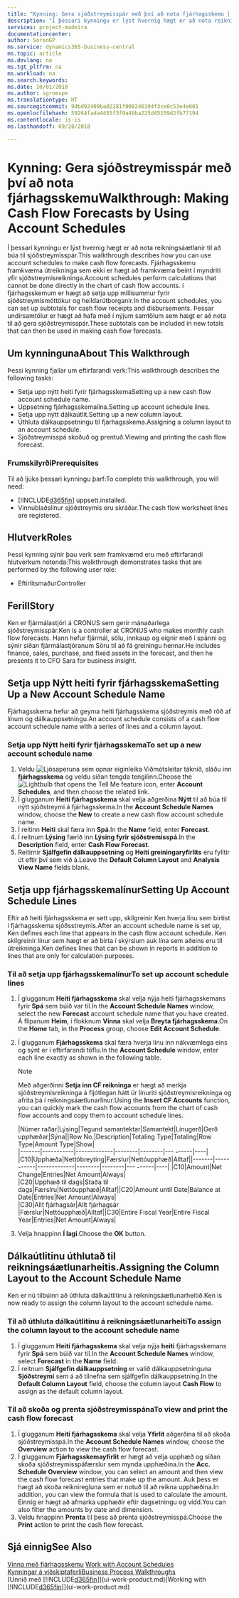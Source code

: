 ```yaml
---
title: "Kynning: Gera sjóðstreymisspár með því að nota fjárhagsskemu | Microsoft Docs"
description: "Í þessari kynningu er lýst hvernig hægt er að nota reikningsáætlanir til að búa til sjóðstreymisspár. Fjárhagsskemu framkvæma útreikninga sem ekki er hægt að framkvæma beint í myndriti yfir sjóðstreymisreikninga. í fjárhagsskemum er hægt að setja upp millisummur fyrir sjóðstreymismóttökur og heildarútborganir. Þessar undirsamtölur er hægt að hafa með í nýjum samtölum sem hægt er að nota til að gera sjóðstreymisspár."
services: project-madeira
documentationcenter: 
author: SorenGP
ms.service: dynamics365-business-central
ms.topic: article
ms.devlang: na
ms.tgt_pltfrm: na
ms.workload: na
ms.search.keywords: 
ms.date: 10/01/2018
ms.author: sgroespe
ms.translationtype: HT
ms.sourcegitcommit: 9dbd92409ba02281f008246194f3ce0c53e4e001
ms.openlocfilehash: 59264fada4455f3f0a40ba225d45159d2fb77194
ms.contentlocale: is-is
ms.lasthandoff: 09/28/2018

---
```

# <a name="walkthrough-making-cash-flow-forecasts-by-using-account-schedules"></a><span data-ttu-id="61e45-106">Kynning: Gera sjóðstreymisspár með því að nota fjárhagsskemu</span><span class="sxs-lookup"><span data-stu-id="61e45-106">Walkthrough: Making Cash Flow Forecasts by Using Account Schedules</span></span>
<span data-ttu-id="61e45-107">Í þessari kynningu er lýst hvernig hægt er að nota reikningsáætlanir til að búa til sjóðstreymisspár.</span><span class="sxs-lookup"><span data-stu-id="61e45-107">This walkthrough describes how you can use account schedules to make cash flow forecasts.</span></span> <span data-ttu-id="61e45-108">Fjárhagsskemu framkvæma útreikninga sem ekki er hægt að framkvæma beint í myndriti yfir sjóðstreymisreikninga.</span><span class="sxs-lookup"><span data-stu-id="61e45-108">Account schedules perform calculations that cannot be done directly in the chart of cash flow accounts.</span></span> <span data-ttu-id="61e45-109">í fjárhagsskemum er hægt að setja upp millisummur fyrir sjóðstreymismóttökur og heildarútborganir.</span><span class="sxs-lookup"><span data-stu-id="61e45-109">In the account schedules, you can set up subtotals for cash flow receipts and disbursements.</span></span> <span data-ttu-id="61e45-110">Þessar undirsamtölur er hægt að hafa með í nýjum samtölum sem hægt er að nota til að gera sjóðstreymisspár.</span><span class="sxs-lookup"><span data-stu-id="61e45-110">These subtotals can be included in new totals that can then be used in making cash flow forecasts.</span></span>  

## <a name="about-this-walkthrough"></a><span data-ttu-id="61e45-111">Um kynninguna</span><span class="sxs-lookup"><span data-stu-id="61e45-111">About This Walkthrough</span></span>  
<span data-ttu-id="61e45-112">Þessi kynning fjallar um eftirfarandi verk:</span><span class="sxs-lookup"><span data-stu-id="61e45-112">This walkthrough describes the following tasks:</span></span>  

- <span data-ttu-id="61e45-113">Setja upp nýtt heiti fyrir fjárhagsskema</span><span class="sxs-lookup"><span data-stu-id="61e45-113">Setting up a new cash flow account schedule name.</span></span>  
- <span data-ttu-id="61e45-114">Uppsetning fjárhagsskemalína.</span><span class="sxs-lookup"><span data-stu-id="61e45-114">Setting up account schedule lines.</span></span>  
- <span data-ttu-id="61e45-115">Setja upp nýtt dálkaútlit.</span><span class="sxs-lookup"><span data-stu-id="61e45-115">Setting up a new column layout.</span></span>  
- <span data-ttu-id="61e45-116">Úthluta dálkauppsetningu til fjárhagsskema.</span><span class="sxs-lookup"><span data-stu-id="61e45-116">Assigning a column layout to an account schedule.</span></span>  
- <span data-ttu-id="61e45-117">Sjóðstreymisspá skoðuð og prentuð.</span><span class="sxs-lookup"><span data-stu-id="61e45-117">Viewing and printing the cash flow forecast.</span></span>  

### <a name="prerequisites"></a><span data-ttu-id="61e45-118">Frumskilyrði</span><span class="sxs-lookup"><span data-stu-id="61e45-118">Prerequisites</span></span>  
<span data-ttu-id="61e45-119">Til að ljúka þessari kynningu þarf:</span><span class="sxs-lookup"><span data-stu-id="61e45-119">To complete this walkthrough, you will need:</span></span>  

- [!INCLUDE[d365fin](includes/d365fin_md.md)] <span data-ttu-id="61e45-120">uppsett.</span><span class="sxs-lookup"><span data-stu-id="61e45-120">installed.</span></span>  
- <span data-ttu-id="61e45-121">Vinnublaðslínur sjóðstreymis eru skráðar.</span><span class="sxs-lookup"><span data-stu-id="61e45-121">The cash flow worksheet lines are registered.</span></span>  

## <a name="roles"></a><span data-ttu-id="61e45-122">Hlutverk</span><span class="sxs-lookup"><span data-stu-id="61e45-122">Roles</span></span>  
<span data-ttu-id="61e45-123">Þessi kynning sýnir þau verk sem framkvæmd eru með eftirfarandi hlutverkum notenda:</span><span class="sxs-lookup"><span data-stu-id="61e45-123">This walkthrough demonstrates tasks that are performed by the following user role:</span></span>  

- <span data-ttu-id="61e45-124">Eftirlitsmaður</span><span class="sxs-lookup"><span data-stu-id="61e45-124">Controller</span></span>  

## <a name="story"></a><span data-ttu-id="61e45-125">Ferill</span><span class="sxs-lookup"><span data-stu-id="61e45-125">Story</span></span>  
<span data-ttu-id="61e45-126">Ken er fjármálastjóri á CRONUS sem gerir mánaðarlega sjóðstreymisspár.</span><span class="sxs-lookup"><span data-stu-id="61e45-126">Ken is a controller at CRONUS who makes monthly cash flow forecasts.</span></span> <span data-ttu-id="61e45-127">Hann hefur fjármál, sölu, innkaup og eignir með í spánni og sýnir síðan fjármálastjóranum Söru til að fá greiningu hennar.</span><span class="sxs-lookup"><span data-stu-id="61e45-127">He includes finance, sales, purchase, and fixed assets in the forecast, and then he presents it to CFO Sara for business insight.</span></span>  

## <a name="setting-up-a-new-account-schedule-name"></a><span data-ttu-id="61e45-128">Setja upp Nýtt heiti fyrir fjárhagsskema</span><span class="sxs-lookup"><span data-stu-id="61e45-128">Setting Up a New Account Schedule Name</span></span>  
<span data-ttu-id="61e45-129">Fjárhagsskema hefur að geyma heiti fjárhagsskema sjóðstreymis með röð af línum og dálkauppsetningu.</span><span class="sxs-lookup"><span data-stu-id="61e45-129">An account schedule consists of a cash flow account schedule name with a series of lines and a column layout.</span></span>  

### <a name="to-set-up-a-new-account-schedule-name"></a><span data-ttu-id="61e45-130">Setja upp Nýtt heiti fyrir fjárhagsskema</span><span class="sxs-lookup"><span data-stu-id="61e45-130">To set up a new account schedule name</span></span>  

1.  <span data-ttu-id="61e45-131">Veldu ![Ljósaperuna sem opnar eiginleika Viðmótsleitar](media/ui-search/search_small.png "Segðu mér hvað þú vilt gera") táknið, sláðu inn **fjárhagsskema** og veldu síðan tengda tengilinn.</span><span class="sxs-lookup"><span data-stu-id="61e45-131">Choose the ![Lightbulb that opens the Tell Me feature](media/ui-search/search_small.png "Tell me what you want to do") icon, enter **Account Schedules**, and then choose the related link.</span></span>  
2.  <span data-ttu-id="61e45-132">Í glugganum **Heiti fjárhagsskema** skal velja aðgerðina **Nýtt** til að búa til nýtt sjóðstreymi á fjárhagsskema.</span><span class="sxs-lookup"><span data-stu-id="61e45-132">In the **Account Schedule Names** window, choose the **New** to create a new cash flow account schedule name.</span></span>  
3.  <span data-ttu-id="61e45-133">Í reitinn **Heiti** skal færa inn **Spá**.</span><span class="sxs-lookup"><span data-stu-id="61e45-133">In the **Name** field, enter **Forecast**.</span></span>  
4.  <span data-ttu-id="61e45-134">Í reitnum **Lýsing** færið inn **Lýsing fyrir sjóðstremisspá**.</span><span class="sxs-lookup"><span data-stu-id="61e45-134">In the **Description** field, enter **Cash Flow Forecast**.</span></span>  
5.  <span data-ttu-id="61e45-135">Reitirnir **Sjálfgefin dálkauppsetning** og **Heiti greiningaryfirlits** eru fylltir út eftir því sem við á.</span><span class="sxs-lookup"><span data-stu-id="61e45-135">Leave the **Default Column Layout** and **Analysis View Name** fields blank.</span></span>  

## <a name="setting-up-account-schedule-lines"></a><span data-ttu-id="61e45-136">Setja upp fjárhagsskemalínur</span><span class="sxs-lookup"><span data-stu-id="61e45-136">Setting Up Account Schedule Lines</span></span>  
<span data-ttu-id="61e45-137">Eftir að heiti fjárhagsskema er sett upp, skilgreinir Ken hverja línu sem birtist í fjárhagsskema sjóðsstreymis.</span><span class="sxs-lookup"><span data-stu-id="61e45-137">After an account schedule name is set up, Ken defines each line that appears in the cash flow account schedule.</span></span> <span data-ttu-id="61e45-138">Ken skilgreinir línur sem hægt er að birta í skýrslum auk lína sem aðeins eru til útreikninga.</span><span class="sxs-lookup"><span data-stu-id="61e45-138">Ken defines lines that can be shown in reports in addition to lines that are only for calculation purposes.</span></span>  

### <a name="to-set-up-account-schedule-lines"></a><span data-ttu-id="61e45-139">Til að setja upp fjárhagsskemalínur</span><span class="sxs-lookup"><span data-stu-id="61e45-139">To set up account schedule lines</span></span>  

1.  <span data-ttu-id="61e45-140">Í glugganum **Heiti fjárhagsskema** skal velja nýja heiti fjárhagsskemans fyrir **Spá** sem búið var til.</span><span class="sxs-lookup"><span data-stu-id="61e45-140">In the **Account Schedule Names** window, select the new **Forecast** account schedule name that you have created.</span></span> <span data-ttu-id="61e45-141">Á flipanum **Heim**, í flokknum **Vinna** skal velja **Breyta fjárhagsskema**.</span><span class="sxs-lookup"><span data-stu-id="61e45-141">On the **Home** tab, in the **Process** group, choose **Edit Account Schedule**.</span></span>  
2.  <span data-ttu-id="61e45-142">Í glugganum **Fjárhagsskema** skal færa hverja línu inn nákvæmlega eins og sýnt er í eftirfarandi töflu.</span><span class="sxs-lookup"><span data-stu-id="61e45-142">In the **Account Schedule** window, enter each line exactly as shown in the following table.</span></span>  

    > [!NOTE]  
    >  <span data-ttu-id="61e45-143">Með aðgerðinni **Setja inn CF reikninga** er hægt að merkja sjóðstreymisreikninga á fljótlegan hátt úr línuriti sjóðstreymisreikninga og afrita þá í reikningsáætlunarlínur.</span><span class="sxs-lookup"><span data-stu-id="61e45-143">Using the **Insert CF Accounts** function, you can quickly mark the cash flow accounts from the chart of cash flow accounts and copy them to account schedule lines.</span></span>  

    <span data-ttu-id="61e45-144">|Númer raðar|Lýsing|Tegund samantektar|Samantekt|Línugerð|Gerð upphæðar|Sýna|</span><span class="sxs-lookup"><span data-stu-id="61e45-144">|Row No.|Description|Totaling Type|Totaling|Row Type|Amount Type|Show|</span></span>  
    <span data-ttu-id="61e45-145">|-------|-----------|-------------|--------|--------|---  ------|----| |C10|Upphæða|Nettóbreyting|Færslur|Nettóupphæð|Alltaf|</span><span class="sxs-lookup"><span data-stu-id="61e45-145">|-------|-----------|-------------|--------|--------|---  ------|----| |C10|Amount|Net Change|Entries|Net Amount|Always|</span></span>  
    <span data-ttu-id="61e45-146">|C20|Upphæð til dags|Staða til dags|Færslru|Nettóupphæð|Alltaf|</span><span class="sxs-lookup"><span data-stu-id="61e45-146">|C20|Amount until Date|Balance at Date|Entries|Net Amount|Always|</span></span>  
    <span data-ttu-id="61e45-147">|C30|Allt fjárhagsár|Allt fjárhagsár |Færslur|Nettóupphæð|Alltaf|</span><span class="sxs-lookup"><span data-stu-id="61e45-147">|C30|Entire Fiscal Year|Entire Fiscal Year|Entries|Net Amount|Always|</span></span>  

4.  <span data-ttu-id="61e45-148">Velja hnappinn **Í lagi**.</span><span class="sxs-lookup"><span data-stu-id="61e45-148">Choose the **OK** button.</span></span>  

## <a name="assigning-the-column-layout-to-the-account-schedule-name"></a><span data-ttu-id="61e45-149">Dálkaútlitinu úthlutað til reikningsáætlunarheitis.</span><span class="sxs-lookup"><span data-stu-id="61e45-149">Assigning the Column Layout to the Account Schedule Name</span></span>  
<span data-ttu-id="61e45-150">Ken er nú tilbúinn að úthluta dálkaútlitinu á reikningsáætlunarheitið.</span><span class="sxs-lookup"><span data-stu-id="61e45-150">Ken is now ready to assign the column layout to the account schedule name.</span></span>  

### <a name="to-assign-the-column-layout-to-the-account-schedule-name"></a><span data-ttu-id="61e45-151">Til að úthluta dálkaútlitinu á reikningsáætlunarheiti</span><span class="sxs-lookup"><span data-stu-id="61e45-151">To assign the column layout to the account schedule name</span></span>  

1.  <span data-ttu-id="61e45-152">Í glugganum **Heiti fjárhagsskema** skal velja nýja **heiti** fjárhagsskemans fyrir **Spá** sem búið var til.</span><span class="sxs-lookup"><span data-stu-id="61e45-152">In the **Account Schedule Names** window, select **Forecast** in the **Name** field.</span></span>  
2.  <span data-ttu-id="61e45-153">Í reitnum **Sjálfgefin dálkauppsetning** er valið dálkauppsetninguna **Sjóðstreymi** sem á að tilnefna sem sjálfgefin dálkauppsetning.</span><span class="sxs-lookup"><span data-stu-id="61e45-153">In the **Default Column Layout** field, choose the column layout **Cash Flow** to assign as the default column layout.</span></span>  

### <a name="to-view-and-print-the-cash-flow-forecast"></a><span data-ttu-id="61e45-154">Til að skoða og prenta sjóðstreymisspána</span><span class="sxs-lookup"><span data-stu-id="61e45-154">To view and print the cash flow forecast</span></span>  
1.  <span data-ttu-id="61e45-155">Í glugganum **Heiti fjárhagsskema** skal velja **Yfirlit** aðgerðina til að skoða sjóðstreymisspá.</span><span class="sxs-lookup"><span data-stu-id="61e45-155">In the **Account Schedule Names** window, choose the **Overview** action to view the cash flow forecast.</span></span>  
2.  <span data-ttu-id="61e45-156">Í glugganum **Fjárhagsskemayfirlit** er hægt að velja upphæð og síðan skoða sjóðstreymisspáfærslur sem mynda upphæðina.</span><span class="sxs-lookup"><span data-stu-id="61e45-156">In the **Acc. Schedule Overview** window, you can select an amount and then view the cash flow forecast entries that make up the amount.</span></span> <span data-ttu-id="61e45-157">Auk þess er hægt að skoða reikniregluna sem er notuð til að reikna upphæðina.</span><span class="sxs-lookup"><span data-stu-id="61e45-157">In addition, you can view the formula that is used to calculate the amount.</span></span> <span data-ttu-id="61e45-158">Einnig er hægt að afmarka upphæðir eftir dagsetningu og vídd.</span><span class="sxs-lookup"><span data-stu-id="61e45-158">You can also filter the amounts by date and dimension.</span></span>  
3.  <span data-ttu-id="61e45-159">Veldu hnappinn **Prenta** til þess að prenta sjóðstreymisspá.</span><span class="sxs-lookup"><span data-stu-id="61e45-159">Choose the **Print** action to print the cash flow forecast.</span></span>  

## <a name="see-also"></a><span data-ttu-id="61e45-160">Sjá einnig</span><span class="sxs-lookup"><span data-stu-id="61e45-160">See Also</span></span>  
 <span data-ttu-id="61e45-161">[Vinna með fjárhagsskemu](bi-how-work-account-schedule.md) </span><span class="sxs-lookup"><span data-stu-id="61e45-161">[Work with Account Schedules](bi-how-work-account-schedule.md) </span></span>  
 [<span data-ttu-id="61e45-162">Kynningar á viðskiptaferli</span><span class="sxs-lookup"><span data-stu-id="61e45-162">Business Process Walkthroughs</span></span>](walkthrough-business-process-walkthroughs.md)  
 <span data-ttu-id="61e45-163">[Unnið með [!INCLUDE[d365fin](includes/d365fin_md.md)]](ui-work-product.md)</span><span class="sxs-lookup"><span data-stu-id="61e45-163">[Working with [!INCLUDE[d365fin](includes/d365fin_md.md)]](ui-work-product.md)</span></span>

